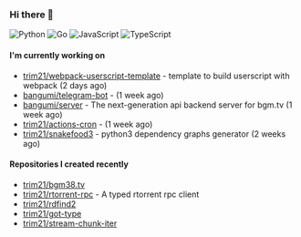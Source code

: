 ### Hi there 👋

![Python](https://img.shields.io/badge/python-3670A0?style=for-the-badge&logo=python&logoColor=ffdd54)
![Go](https://img.shields.io/badge/go-%2300ADD8.svg?style=for-the-badge&logo=go&logoColor=white)
![JavaScript](https://img.shields.io/badge/javascript-%23323330.svg?style=for-the-badge&logo=javascript&logoColor=%23F7DF1E)
![TypeScript](https://img.shields.io/badge/typescript-%23007ACC.svg?style=for-the-badge&logo=typescript&logoColor=white)

#### I'm currently working on

- [trim21/webpack-userscript-template](https://github.com/trim21/webpack-userscript-template) - template to build userscript with webpack (2 days ago)
- [bangumi/telegram-bot](https://github.com/bangumi/telegram-bot) -  (1 week ago)
- [bangumi/server](https://github.com/bangumi/server) - The next-generation api backend server for bgm.tv (1 week ago)
- [trim21/actions-cron](https://github.com/trim21/actions-cron) -  (1 week ago)
- [trim21/snakefood3](https://github.com/trim21/snakefood3) - python3 dependency graphs generator (2 weeks ago)

#### Repositories I created recently

- [trim21/bgm38.tv](https://github.com/trim21/bgm38.tv)
- [trim21/rtorrent-rpc](https://github.com/trim21/rtorrent-rpc) - A typed rtorrent rpc client
- [trim21/rdfind2](https://github.com/trim21/rdfind2)
- [trim21/got-type](https://github.com/trim21/got-type)
- [trim21/stream-chunk-iter](https://github.com/trim21/stream-chunk-iter)
